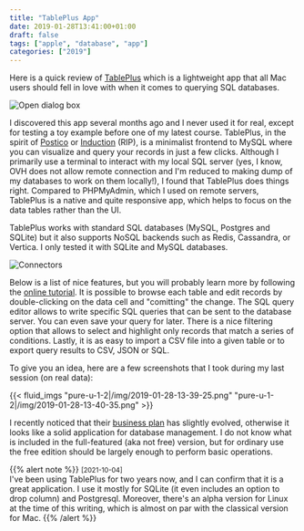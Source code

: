 ```yaml
---
title: "TablePlus App"
date: 2019-01-28T13:41:00+01:00
draft: false
tags: ["apple", "database", "app"]
categories: ["2019"]
---
```


Here is a quick review of [TablePlus](https://tableplus.io) which is a lightweight app that all Mac users should fell in love with when it comes to querying SQL databases.

![Open dialog box](/img/2019-01-28-17-50-39.png "Open dialog box")

I discovered this app several months ago and I never used it for real, except for testing a toy example before one of my latest course. TablePlus, in the spirit of [Postico](https://eggerapps.at/postico/) or [Induction](https://github.com/pothibo/Induction) (RIP), is a minimalist frontend to MySQL where you can visualize and query your records in just a few clicks. Although I primarily use a terminal to interact with my local SQL server (yes, I know, OVH does not allow remote connection and I'm reduced to making dump of my databases to work on them locally!), I found that TablePlus does things right. Compared to PHPMyAdmin, which I used on remote servers, TablePlus is a native and quite responsive app, which helps to focus on the data tables rather than the UI.

TablePlus works with standard SQL databases (MySQL, Postgres and SQLite) but it also supports NoSQL backends such as Redis, Cassandra, or Vertica. I only tested it with SQLite and MySQL databases.

![Connectors](/img/2019-01-28-17-51-38.png "Connectors")

Below is a list of nice features, but you will probably learn more by following the [online tutorial](https://tableplus.io/blog/2018/04/getting-started-with-tableplus.html). It is possible to browse each table and edit records by double-clicking on the data cell and "comitting" the change. The SQL query editor allows to write specific SQL queries that can be sent to the database server. You can even save your query for later. There is a nice filtering option that allows to select and highlight only records that match a series of conditions. Lastly, it is as easy to import a CSV file into a given table or to export query results to CSV, JSON or SQL.

To give you an idea, here are a few screenshots that I took during my last session (on real data):

{{< fluid_imgs
  "pure-u-1-2|/img/2019-01-28-13-39-25.png"
  "pure-u-1-2|/img/2019-01-28-13-40-35.png" >}}

I recently noticed that their [business plan](https://tableplus.io/pricing) has slightly evolved, otherwise it looks like a solid application for database management. I do not know what is included in the full-featured (aka not free) version, but for ordinary use the free edition should be largely enough to perform basic operations.

{{% alert note %}}
<small>[2021-10-04]</small><br>
I've been using TablePlus for two years now, and I can confirm that it is a great application. I use it mostly for SQLite (it even includes an option to drop column) and Postgresql. Moreover, there's an alpha version for Linux at the time of this writing, which is almost on par with the classical version for Mac.
{{% /alert %}}
